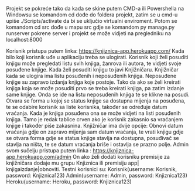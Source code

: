 Projekt se pokreće tako da kada se skine putem CMD-a ili Powershella na Windowsu se komandom cd dođe do foldera projekt, zatim se u cmd-u upiše ./Scripts/activate da bi se uključio virtualni enviroment. Potom se komandom cd src dođe u mapu src gdje se komandom py manage.py runserver pokrene server i projekt se može vidjeti na pregledniku na localhost:8000

Korisnik pristupa putem linka: https://knjiznica-app.herokuapp.com/
Kada bilo koji korisnik uđe u aplikaciju treba se ulogirati. Korisnik koji želi posuditi knjigu može pregledati listu svih knjiga, žanrova ili autora, te vidjeti svoje posuđene knjige. Kada želi posuditi knjigu to javi Knjižničaru. Knjižničar kada se ulogira ima listu posuđenih i neposuđenih knjiga. Neposuđene knjige su zapravo izdanja knjiga koje postoje. Tako da ako se želi kreirati knjiga koja se može posuditi prvo se treba kreirati knjiga, pa zatim izdanje same knjige. Onda se ide na listu neposuđenih knjiga te se klikne na posudi. Otvara se forma u kojoj se status knjige sa dostupna mijenja na posuđena, te se odabire korisnik sa liste korisnika, također se određuje datum vraćanja. Kada je knjiga posuđena ona se može vidjeti na listi posuđenih knjiga. Tamo je redak tablice crven ako je korisnik zakasnio sa vraćanjem knjige i također piše zakasnina. Knjižničar ima dvije opcije: Obnovi datum vraćanja gdje on zapravo mijenja sam datum vraćanja, te vrati knjigu gdje se otvara forma gdje se status knjige stavlja na dostupna, posuđivač se stavlja na ništa, te se datum vraćanja briše i ostavlja se prazno polje. 
Admin svom sučelju pristupa putem linka : https://knjiznica-app.herokuapp.com/admin
On ako želi dodati korisniku premisije za knjižničara dodaje mu grupu Knjiznica ili premisiju app| knjigaizdanje|obnoviti.
Testni korisnici su: Korisnik(username: Korisnik, password: Knjiznica123)
		        Admin(username: Admin, password: Knjiznica123)
		        Heroku(username: Heroku, password: Knjiznica123)
